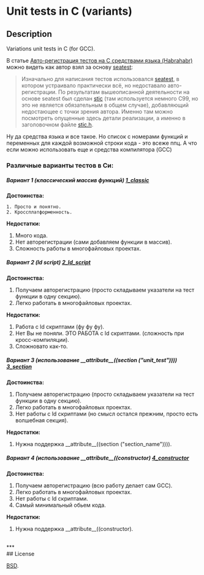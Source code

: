 # Unit tests in C (variants)


## Description
Variations unit tests in C (for GCC).

В статье [Авто-регистрация тестов на С средствами языка (Habrahabr)](http://habrahabr.ru/post/252439/) можно видеть как автор взял за основу [seatest](https://code.google.com/p/seatest/):

> Изначально для написания тестов использовался [seatest](https://code.google.com/p/seatest/), в котором устраивало практически всё, но недоставало авто-регистрации. 
> По результатам вышеописанной деятельности на основе seatest был сделан [stic](https://github.com/xaizek/stic) 
> (там используется немного C99, но это не является обязательным в общем случае), добавляющий недостающее с точки зрения автора. 
> Именно там можно посмотреть опущенные здесь детали реализации, а именно в заголовочном файле [stic.h](https://github.com/xaizek/stic/blob/master/src/stic.h). 

Ну да средства языка и все такое. Но список с номерами функций и переменных для каждой возможной строки кода - это всеже ппц. А что если можно использовать еще и средства компилятора (GCC)

### Различные варианты тестов в Си:

##### Вариант 1 (классический массив функций) [1_classic](./1_classic/)

**Достоинства:**

    1. Просто и понятно.
    2. Кроссплатформенность.

**Недостатки:**

1. Много кода.
2. Нет авторегистрации (сами добавляем функции в массив).
3. Сложность работы в многофайловых проектах.


##### Вариант 2 (ld script) [2_ld_script](./2_ld_script/)

**Достоинства:**

1. Получаем авторегистрацию (просто складываем указатели на тест функции в одну секцию).
2. Легко работать в многофайловых проектах.

**Недостатки:**

1. Работа с ld скриптами (фу фу фу).
2. Нет Вы не поняли. ЭТО РАБОТА с ld скриптами. (сложность при кросс-компиляции).
3. Сложновато как-то.


##### Вариант 3 (использование \_\_attribute\_\_((section ("unit_test"))))  [3_section](./3_section/)

**Достоинства:**

1. Получаем авторегистрацию (просто складываем указатели на тест функции в одну секцию).
2. Легко работать в многофайловых проектах.
3. Нет работы с ld скриптами (но смысл остался прежним, просто есть волшебная секция).

**Недостатки:**

1. Нужна поддержка \_\_attribute\_\_((section ("section_name")))).


##### Вариант 4 (использование \_\_attribute\_\_((constructor)  [4_constructor](./4_constructor/)

**Достоинства:**

1. Получаем авторегистрацию (всю работу делает сам GCC).
2. Легко работать в многофайловых проектах.
3. Нет работы с ld скриптами.
4. Самый минимальный обьем кода.

**Недостатки:**

1. Нужна поддержка \_\_attribute\_\_((constructor).



<br/>
***
<br/>
## License

[BSD](./LICENSE).
